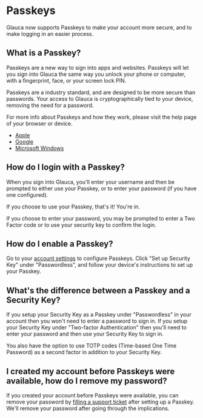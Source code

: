 # Passkeys

Glauca now supports Passkeys to make your account more secure, and to make
logging in an easier process.

## What is a Passkey?

Passkeys are a new way to sign into apps and websites. Passkeys will let
you sign into Glauca the same way you unlock your phone or computer, with
a fingerprint, face, or your screen lock PIN.

Passkeys are a industry standard, and are designed to be more secure than
passwords. Your access to Glauca is cryptographically tied to your device,
removing the need for a password.

For more info about Passkeys and how they work, please visit the help page of your browser or device.

- [Apple](https://support.apple.com/guide/iphone/use-passkeys-to-sign-in-to-apps-and-websites-iphf538ea8d0/ios)
- [Google](https://support.google.com/accounts/answer/13548313?sjid=11072787964791109126-NA)
- [Microsoft Windows](https://support.microsoft.com/en-gb/windows/passkeys-in-windows-301c8944-5ea2-452b-9886-97e4d2ef4422)

## How do I login with a Passkey?

When you sign into Glauca, you'll enter your username and then be prompted
to either use your Passkey, or to enter your password (if you have one configured).

If you choose to use your Passkey, that's it! You're in.

If you choose to enter your password, you may be prompted to enter a Two Factor
code or to use your security key to confirm the login.

## How do I enable a Passkey?

Go to your [account settings](https://sso.as207960.net/auth/realms/master/account/#/security/signingin)
to configure Passkeys. Click "Set up Security Key" under "Passwordless", and 
follow your device's instructions to set up your Passkey.

## What's the difference between a Passkey and a Security Key?

If you setup your Security Key as a Passkey under "Passwordless" in your account
then you won't need to enter a password to sign in. If you setup your Security Key
under "Two-factor Authentication" then you'll need to enter your password and then
use your Security Key to sign in.

You also have the option to use TOTP codes (Time-based One Time Password) as a second factor
in addition to your Security Key.

## I created my account before Passkeys were available, how do I remove my password?

If you created your account before Passkeys were available, you can remove your password
by [filling a support ticket](https://support.as207960.net/new/) after
setting up a Passkey. We'll remove your password after going through the implications.